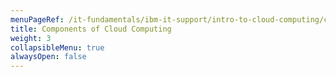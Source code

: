 ```yaml
---
menuPageRef: /it-fundamentals/ibm-it-support/intro-to-cloud-computing/components-of-cloud-computing
title: Components of Cloud Computing
weight: 3
collapsibleMenu: true
alwaysOpen: false
---
```

